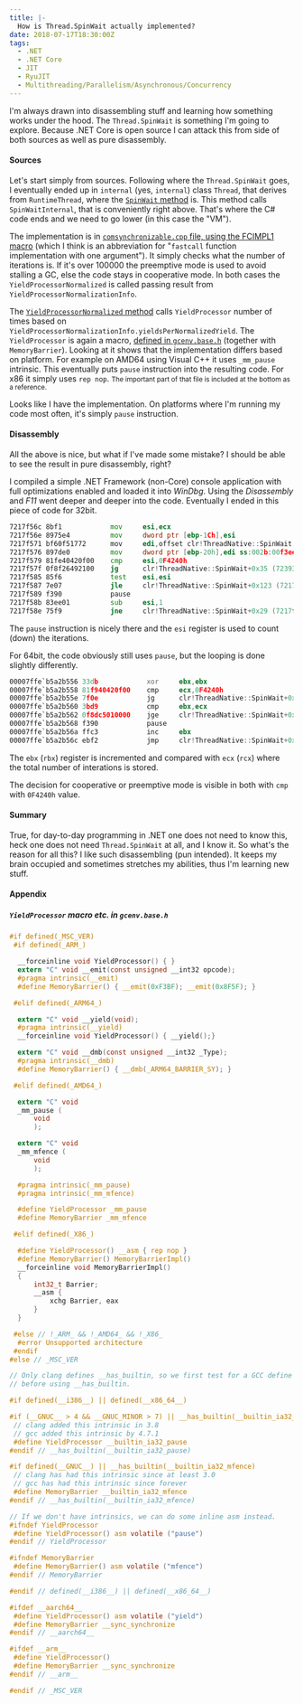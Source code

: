 ```yaml
---
title: |-
  How is Thread.SpinWait actually implemented?
date: 2018-07-17T18:30:00Z
tags:
  - .NET
  - .NET Core
  - JIT
  - RyuJIT
  - Multithreading/Parallelism/Asynchronous/Concurrency
---
```

I'm always drawn into disassembling stuff and learning how something works under the hood. The `Thread.SpinWait` is something I'm going to explore. Because .NET Core is open source I can attack this from side of both sources as well as pure disassembly.

<!-- excerpt -->

#### Sources

Let's start simply from sources. Following where the `Thread.SpinWait` goes, I eventually ended up in `internal` (yes, `internal`) class `Thread`, that derives from `RuntimeThread`, where the [`SpinWait` method][1] is. This method calls `SpinWaitInternal`, that is conveniently right above. That's where the C# code ends and we need to go lower (in this case the "VM").

The implementation is in [`comsynchronizable.cpp` file, using the FCIMPL1 macro][3] (which I think is an abbreviation for "`fastcall` function implementation with one argument"). It simply checks what the number of iterations is. If it's over 100000 the preemptive mode is used to avoid stalling a GC, else the code stays in cooperative mode. In both cases the `YieldProcessorNormalized` is called passing result from `YieldProcessorNormalizationInfo`.

The [`YieldProcessorNormalized` method][4] calls `YieldProcessor` number of times based on `YieldProcessorNormalizationInfo.yieldsPerNormalizedYield`. The `YieldProcessor` is again a macro, [defined in `gcenv.base.h`][5] (together with `MemoryBarrier`). Looking at it shows that the implementation differs based on platform. For example on AMD64 using Visual C++ it uses `_mm_pause` intrinsic. This eventually puts `pause` instruction into the resulting code. For x86 it simply uses `rep nop`. <small>The important part of that file is included at the bottom as a reference.</small>

Looks like I have the implementation. On platforms where I'm running my code most often, it's simply `pause` instruction.

#### Disassembly

All the above is nice, but what if I've made some mistake? I should be able to see the result in pure disassembly, right?

I compiled a simple .NET Framework (non-Core) console application with full optimizations enabled and loaded it into _WinDbg_. Using the _Disassembly_ and _F11_ went deeper and deeper into the code. Eventually I ended in this piece of code for 32bit.

```asm
7217f56c 8bf1            mov     esi,ecx
7217f56e 8975e4          mov     dword ptr [ebp-1Ch],esi
7217f571 bf60f51772      mov     edi,offset clr!ThreadNative::SpinWait (7217f560)
7217f576 897de0          mov     dword ptr [ebp-20h],edi ss:002b:00f3ee58=00000000
7217f579 81fe40420f00    cmp     esi,0F4240h
7217f57f 0f8f26492100    jg      clr!ThreadNative::SpinWait+0x35 (72393eab)
7217f585 85f6            test    esi,esi
7217f587 7e07            jle     clr!ThreadNative::SpinWait+0x123 (7217f590)
7217f589 f390            pause
7217f58b 83ee01          sub     esi,1
7217f58e 75f9            jne     clr!ThreadNative::SpinWait+0x29 (7217f589)
```

The `pause` instruction is nicely there and the `esi` register is used to count (down) the iterations.

For 64bit, the code obviously still uses `pause`, but the looping is done slightly differently.

```asm
00007ffe`b5a2b556 33db            xor     ebx,ebx
00007ffe`b5a2b558 81f940420f00    cmp     ecx,0F4240h
00007ffe`b5a2b55e 7f0e            jg      clr!ThreadNative::SpinWait+0x4e (00007ffe`b5a2b56e)
00007ffe`b5a2b560 3bd9            cmp     ebx,ecx
00007ffe`b5a2b562 0f8dc5010000    jge     clr!ThreadNative::SpinWait+0x20d (00007ffe`b5a2b72d)
00007ffe`b5a2b568 f390            pause
00007ffe`b5a2b56a ffc3            inc     ebx
00007ffe`b5a2b56c ebf2            jmp     clr!ThreadNative::SpinWait+0x40 (00007ffe`b5a2b560)
```

The `ebx` (`rbx`) register is incremented and compared with `ecx` (`rcx`) where the total number of interations is stored.

The decision for cooperative or preemptive mode is visible in both with `cmp` with `0F4240h` value.

#### Summary

True, for day-to-day programming in .NET one does not need to know this, heck one does not need `Thread.SpinWait` at all, and I know it. So what's the reason for all this? I like such disassembling (pun intended). It keeps my brain occupied and sometimes stretches my abilities, thus I'm learning new stuff.

#### Appendix

##### `YieldProcessor` macro etc. in `gcenv.base.h`

```c
#if defined(_MSC_VER)
 #if defined(_ARM_)

  __forceinline void YieldProcessor() { }
  extern "C" void __emit(const unsigned __int32 opcode);
  #pragma intrinsic(__emit)
  #define MemoryBarrier() { __emit(0xF3BF); __emit(0x8F5F); }

 #elif defined(_ARM64_)

  extern "C" void __yield(void);
  #pragma intrinsic(__yield)
  __forceinline void YieldProcessor() { __yield();}

  extern "C" void __dmb(const unsigned __int32 _Type);
  #pragma intrinsic(__dmb)
  #define MemoryBarrier() { __dmb(_ARM64_BARRIER_SY); }

 #elif defined(_AMD64_)

  extern "C" void
  _mm_pause (
      void
      );

  extern "C" void
  _mm_mfence (
      void
      );

  #pragma intrinsic(_mm_pause)
  #pragma intrinsic(_mm_mfence)

  #define YieldProcessor _mm_pause
  #define MemoryBarrier _mm_mfence

 #elif defined(_X86_)

  #define YieldProcessor() __asm { rep nop }
  #define MemoryBarrier() MemoryBarrierImpl()
  __forceinline void MemoryBarrierImpl()
  {
      int32_t Barrier;
      __asm {
          xchg Barrier, eax
      }
  }

 #else // !_ARM_ && !_AMD64_ && !_X86_
  #error Unsupported architecture
 #endif
#else // _MSC_VER

// Only clang defines __has_builtin, so we first test for a GCC define
// before using __has_builtin.

#if defined(__i386__) || defined(__x86_64__)

#if (__GNUC__ > 4 && __GNUC_MINOR > 7) || __has_builtin(__builtin_ia32_pause)
 // clang added this intrinsic in 3.8
 // gcc added this intrinsic by 4.7.1
 #define YieldProcessor __builtin_ia32_pause
#endif // __has_builtin(__builtin_ia32_pause)

#if defined(__GNUC__) || __has_builtin(__builtin_ia32_mfence)
 // clang has had this intrinsic since at least 3.0
 // gcc has had this intrinsic since forever
 #define MemoryBarrier __builtin_ia32_mfence
#endif // __has_builtin(__builtin_ia32_mfence)

// If we don't have intrinsics, we can do some inline asm instead.
#ifndef YieldProcessor
 #define YieldProcessor() asm volatile ("pause")
#endif // YieldProcessor

#ifndef MemoryBarrier
 #define MemoryBarrier() asm volatile ("mfence")
#endif // MemoryBarrier

#endif // defined(__i386__) || defined(__x86_64__)

#ifdef __aarch64__
 #define YieldProcessor() asm volatile ("yield")
 #define MemoryBarrier __sync_synchronize
#endif // __aarch64__

#ifdef __arm__
 #define YieldProcessor()
 #define MemoryBarrier __sync_synchronize
#endif // __arm__

#endif // _MSC_VER
```

[1]: https://github.com/dotnet/coreclr/blob/0fbd855e38bc3ec269479b5f6bf561dcfd67cbb6/src/System.Private.CoreLib/src/System/Threading/Thread.cs#L325
[2]: https://github.com/dotnet/coreclr/blob/0fbd855e38bc3ec269479b5f6bf561dcfd67cbb6/src/System.Private.CoreLib/src/System/Threading/Thread.cs#L321
[3]: https://github.com/dotnet/coreclr/blob/0fbd855e38bc3ec269479b5f6bf561dcfd67cbb6/src/vm/comsynchronizable.cpp#L1648
[4]: https://github.com/dotnet/coreclr/blob/0fbd855e38bc3ec269479b5f6bf561dcfd67cbb/src/vm/yieldprocessornormalized.h#L36
[5]: https://github.com/dotnet/coreclr/blob/0fbd855e38bc3ec269479b5f6bf561dcfd67cbb/src/gc/env/gcenv.base.h#L161